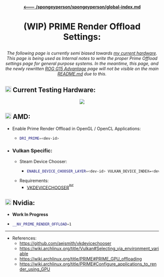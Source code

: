 #### <p align=center> <a href="https://github.com/spongeyperson/spongeyperson/blob/main/docs/global-index.md" title="Return to Spongey's Global Index. This Index links you back to all *active* repositories i'm working on.">🡐 /spongeyperson/spongeyperson/global-index.md</a>

# <p align=center>(WIP) PRIME Render Offload Settings:
###### <p align=center> The following page is currently <i>semi</i> biased towards <u>my current hardware</u>. This page is being used as Internal notes to write the proper Prime Offload settings page for general purpose systems. In the meantime, this page, and the newly rewritten [ROG G15 Advantage](docs/Hardware&#32;Specific&#32;Fixes&#32;&#32;Settings/ROG-G15-Settings.md) page will not be visible on the main [README.md](https://github.com/spongeyperson/arch-dotfiles/blob/master/README.md) due to this.

## <img src="https://user-images.githubusercontent.com/28176188/192112809-e2564eee-f9a6-4504-8d13-a56d58b268f3.svg" width="20" height="20"> Current Testing Hardware:
<p align=center><img src="https://user-images.githubusercontent.com/28176188/192112487-b5c15ca1-9600-4fba-b113-fb439ba4de87.png"></p>

## <img src="https://user-images.githubusercontent.com/28176188/142365376-270d160f-33c3-4012-a3d9-541ab65bfdb6.png" width="20" height="20"> **AMD**:

- Enable Prime Render Offload in OpenGL / OpenCL Applications:
  - ```sh
    DRI_PRIME=<dev-id>
    ```

- ### Vulkan Specific:
  - Steam Device Chooser:
    - ```sh
      ENABLE_DEVICE_CHOOSER_LAYER=<dev-id> VULKAN_DEVICE_INDEX=<dev-id> %command%
      ```
  - Requirements:
    - [VKDEVICECHOOSER](https://github.com/aejsmith/vkdevicechooser)<sup><sup>[aur](https://aur.archlinux.org/packages/vkdevicechooser)</sup></sup>

## <img src="https://user-images.githubusercontent.com/28176188/142362826-8090a147-94ee-4f67-a3ed-f87058a6797d.png" width="20" height="20"> Nvidia:
  - **Work In Progress**
  - ```sh
    __NV_PRIME_RENDER_OFFLOAD=1
    ```

---

- References:
    - https://github.com/aejsmith/vkdevicechooser
    - https://wiki.archlinux.org/title/Vulkan#Selecting_via_environment_variable
    - https://wiki.archlinux.org/title/PRIME#PRIME_GPU_offloading
    - https://wiki.archlinux.org/title/PRIME#Configure_applications_to_render_using_GPU
